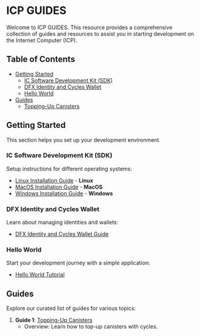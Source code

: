 # ICP GUIDES

Welcome to ICP GUIDES. This resource provides a comprehensive collection of guides and resources to assist you in starting development on the Internet Computer (ICP).

## Table of Contents

- [Getting Started](#getting-started)
  - [IC Software Development Kit (SDK)](#ic-software-development-kit-sdk)
  - [DFX Identity and Cycles Wallet](#dfx-identity-and-cycles-wallet)
  - [Hello World](#hello-world)
- [Guides](#guides)
  - [Topping-Up Canisters](Canisters.md)

## Getting Started

This section helps you set up your development environment.

### IC Software Development Kit (SDK)

Setup instructions for different operating systems:

- [Linux Installation Guide](IC_SDK_Linux.md) - **Linux**
- [MacOS Installation Guide](IC_SDK_MacOS.md) - **MacOS**
- [Windows Installation Guide](IC_SDK_Windows.md) - **Windows**

### DFX Identity and Cycles Wallet

Learn about managing identities and wallets:

- [DFX Identity and Cycles Wallet Guide](DFX_Wallet.md)

### Hello World

Start your development journey with a simple application:

- [Hello World Tutorial](Hello_World.md)

## Guides

Explore our curated list of guides for various topics:

1. **Guide 1**: [Topping-Up Canisters](Canisters.md)
   - Overview: Learn how to top-up canisters with cycles.
